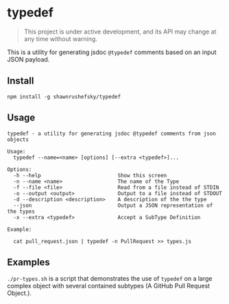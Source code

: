 # typedef

> This project is under active development, and its API may change at any time without warning.

This is a utility for generating jsdoc `@typedef` comments based on an input JSON payload.

## Install

`npm install -g shawnrushefsky/typedef`

## Usage

```
typedef - a utility for generating jsdoc @typedef comments from json objects

Usage:
  typedef --name=<name> [options] [--extra <typedef>]...

Options:
  -h --help                         Show this screen
  -n --name <name>                  The name of the Type
  -f --file <file>                  Read from a file instead of STDIN
  -o --output <output>              Output to a file instead of STDOUT
  -d --description <description>    A description of the the type
  --json                            Output a JSON representation of the types
  -x --extra <typedef>              Accept a SubType Definition

Example:

  cat pull_request.json | typedef -n PullRequest >> types.js
```

## Examples

`./pr-types.sh` is a script that demonstrates the use of `typedef` on a large complex object with several contained subtypes (A GitHub Pull Request Object.).
